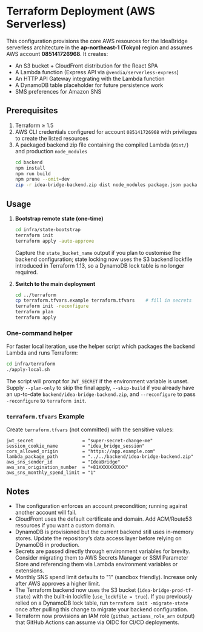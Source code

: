 # Terraform Deployment (AWS Serverless)

This configuration provisions the core AWS resources for the IdeaBridge serverless architecture in the **ap-northeast-1 (Tokyo)** region and assumes AWS account **085141726968**. It creates:

- An S3 bucket + CloudFront distribution for the React SPA
- A Lambda function (Express API via `@vendia/serverless-express`)
- An HTTP API Gateway integrating with the Lambda function
- A DynamoDB table placeholder for future persistence work
- SMS preferences for Amazon SNS

## Prerequisites
1. Terraform ≥ 1.5
2. AWS CLI credentials configured for account `085141726968` with privileges to create the listed resources
3. A packaged backend zip file containing the compiled Lambda (`dist/`) and production `node_modules`
   ```bash
   cd backend
   npm install
   npm run build
   npm prune --omit=dev
   zip -r idea-bridge-backend.zip dist node_modules package.json package-lock.json
   ```

## Usage
1. **Bootstrap remote state (one-time)**
   ```bash
   cd infra/state-bootstrap
   terraform init
   terraform apply -auto-approve
   ```
   Capture the `state_bucket_name` output if you plan to customise the backend
   configuration; state locking now uses the S3 backend lockfile introduced in
   Terraform 1.13, so a DynamoDB lock table is no longer required.

2. **Switch to the main deployment**
   ```bash
   cd ../terraform
   cp terraform.tfvars.example terraform.tfvars    # fill in secrets
   terraform init -reconfigure
   terraform plan
   terraform apply
   ```

### One-command helper

For faster local iteration, use the helper script which packages the backend
Lambda and runs Terraform:

```bash
cd infra/terraform
./apply-local.sh
```

The script will prompt for `JWT_SECRET` if the environment variable is unset.
Supply `--plan-only` to skip the final apply, `--skip-build` if you already have
an up-to-date `backend/idea-bridge-backend.zip`, and `--reconfigure` to pass
`-reconfigure` to `terraform init`.

### `terraform.tfvars` Example
Create `terraform.tfvars` (not committed) with the sensitive values:
```hcl
jwt_secret                  = "super-secret-change-me"
session_cookie_name         = "idea_bridge_session"
cors_allowed_origin         = "https://app.example.com"
lambda_package_path         = "../../backend/idea-bridge-backend.zip"
aws_sns_sender_id           = "IdeaBridge"
aws_sns_origination_number  = "+81XXXXXXXXXX"
aws_sns_monthly_spend_limit = "1"
```

## Notes
- The configuration enforces an account precondition; running against another account will fail.
- CloudFront uses the default certificate and domain. Add ACM/Route53 resources if you want a custom domain.
- DynamoDB is provisioned but the current backend still uses in-memory stores. Update the repository’s data access layer before relying on DynamoDB in production.
- Secrets are passed directly through environment variables for brevity. Consider migrating them to AWS Secrets Manager or SSM Parameter Store and referencing them via Lambda environment variables or extensions.
- Monthly SNS spend limit defaults to "1" (sandbox friendly). Increase only after
   AWS approves a higher limit.
- The Terraform backend now uses the S3 bucket (`idea-bridge-prod-tf-state`) with
   the built-in lockfile (`use_lockfile = true`). If you previously relied on a
   DynamoDB lock table, run `terraform init -migrate-state` once after pulling
   this change to migrate your backend configuration.
- Terraform now provisions an IAM role (`github_actions_role_arn` output) that
   GitHub Actions can assume via OIDC for CI/CD deployments.
